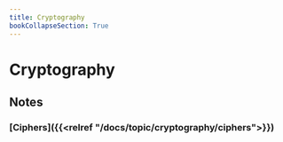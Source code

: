 ```yaml
---
title: Cryptography
bookCollapseSection: True
---
```


# Cryptography

## Notes

### [Ciphers]({{<relref "/docs/topic/cryptography/ciphers">}})
